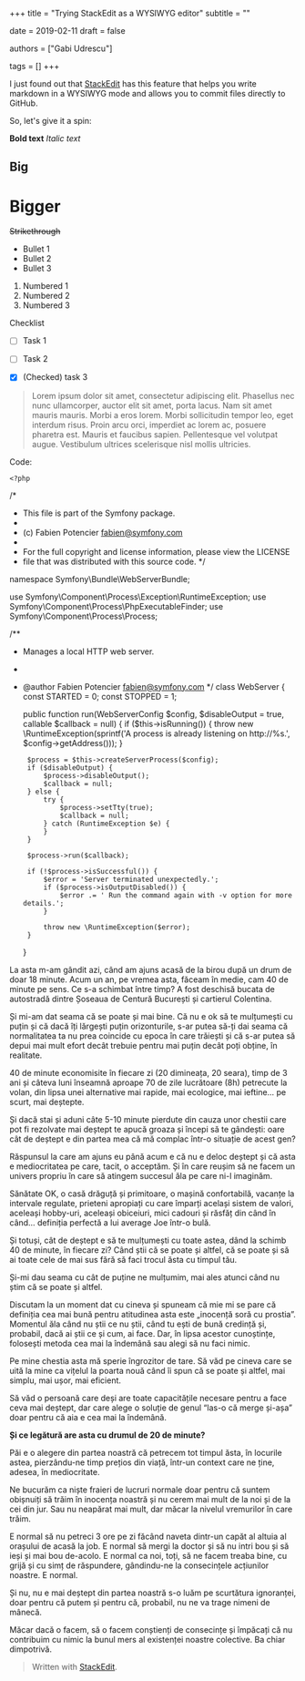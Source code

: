 +++
title = "Trying StackEdit as a WYSIWYG editor"
subtitle = ""

date = 2019-02-11
draft = false

authors = ["Gabi Udrescu"]

tags = []
+++

I just found out that [StackEdit](https://stackedit.io) has this feature that helps you write markdown in a WYSIWYG mode and allows you to commit files directly to GitHub. 

So, let's give it a spin:

**Bold text**
*Italic text*
## Big
# Bigger
~~Strikethrough~~

 - Bullet 1
 - Bullet 2
 - Bullet 3

 1. Numbered 1
 3. Numbered 2
 4. Numbered 3

Checklist

 - [ ] Task 1
 - [ ] Task 2
 - [x] (Checked) task 3


> Lorem ipsum dolor sit amet, consectetur adipiscing elit. Phasellus nec
> nunc ullamcorper, auctor elit sit amet, porta lacus. Nam sit amet
> mauris mauris. Morbi a eros lorem. Morbi sollicitudin tempor leo, eget
> interdum risus. Proin arcu orci, imperdiet ac lorem ac, posuere
> pharetra est. Mauris et faucibus sapien. Pellentesque vel volutpat
> augue. Vestibulum ultrices scelerisque nisl mollis ultricies.

Code:

    <?php

/*
 * This file is part of the Symfony package.
 *
 * (c) Fabien Potencier <fabien@symfony.com>
 *
 * For the full copyright and license information, please view the LICENSE
 * file that was distributed with this source code.
 */

namespace Symfony\Bundle\WebServerBundle;

use Symfony\Component\Process\Exception\RuntimeException;
use Symfony\Component\Process\PhpExecutableFinder;
use Symfony\Component\Process\Process;

/**
 * Manages a local HTTP web server.
 *
 * @author Fabien Potencier <fabien@symfony.com>
 */
class WebServer
{
    const STARTED = 0;
    const STOPPED = 1;

    public function run(WebServerConfig $config, $disableOutput = true, callable $callback = null)
    {
        if ($this->isRunning()) {
            throw new \RuntimeException(sprintf('A process is already listening on http://%s.', $config->getAddress()));
        }

        $process = $this->createServerProcess($config);
        if ($disableOutput) {
            $process->disableOutput();
            $callback = null;
        } else {
            try {
                $process->setTty(true);
                $callback = null;
            } catch (RuntimeException $e) {
            }
        }

        $process->run($callback);

        if (!$process->isSuccessful()) {
            $error = 'Server terminated unexpectedly.';
            if ($process->isOutputDisabled()) {
                $error .= ' Run the command again with -v option for more details.';
            }

            throw new \RuntimeException($error);
        }
      }

La asta m-am gândit azi, când am ajuns acasă de la birou după un drum de doar 18 minute. Acum un an, pe vremea asta, făceam în medie, cam 40 de minute pe sens. Ce s-a schimbat între timp? A fost deschisă bucata de autostradă dintre Șoseaua de Centură București și <!--more-->cartierul Colentina. 

Și mi-am dat seama că se poate și mai bine. Că nu e ok să te mulțumești cu puțin și că dacă îți lărgești puțin orizonturile, s-ar putea să-ți dai seama că normalitatea ta nu prea coincide cu epoca în care trăiești și că s-ar putea să depui mai mult efort decât trebuie pentru mai puțin decât poți obține, în realitate.

40 de minute economisite în fiecare zi (20 dimineața, 20 seara), timp de 3 ani și câteva luni înseamnă aproape 70 de zile lucrătoare (8h) petrecute la volan, din lipsa unei alternative mai rapide, mai ecologice, mai ieftine… pe scurt, mai deștepte. 

Și dacă stai și aduni câte 5-10 minute pierdute din cauza unor chestii care pot fi rezolvate mai deștept te apucă groaza și începi să te gândești: oare cât de deștept e din partea mea că mă complac într-o situație de acest gen?

Răspunsul la care am ajuns eu până acum e că nu e deloc deștept și că asta e mediocritatea pe care, tacit, o acceptăm. Și în care reușim să ne facem un univers propriu în care să atingem succesul ăla pe care ni-l imaginăm.

Sănătate OK, o casă drăguță și primitoare, o mașină confortabilă, vacanțe la intervale regulate, prieteni apropiați cu care împarți același sistem de valori, aceleași hobby-uri, aceleași obiceiuri, mici cadouri și răsfăț din când în când… definiția perfectă a lui average Joe într-o bulă. 

Și totuși, cât de deștept e să te mulțumești cu toate astea, dând la schimb 40 de minute, în fiecare zi? Când știi că se poate și altfel, că se poate și să ai toate cele de mai sus fără să faci trocul ăsta cu timpul tău.

Și-mi dau seama cu cât de puține ne mulțumim, mai ales atunci când nu știm că se poate și altfel.

Discutam la un moment dat cu cineva și spuneam că mie mi se pare că definiția cea mai bună pentru atitudinea asta este „inocență soră cu prostia”. Momentul ăla când nu știi ce nu știi, când tu ești de bună credință și, probabil, dacă ai știi ce și cum, ai face. Dar, în lipsa acestor cunoștințe, folosești metoda cea mai la îndemână sau alegi să nu faci nimic. 

Pe mine chestia asta mă sperie îngrozitor de tare. Să văd pe cineva care se uită la mine ca vițelul la poarta nouă când îi spun că se poate și altfel, mai simplu, mai ușor, mai eficient. 

Să văd o persoană care deși are toate capacitățile necesare pentru a face ceva mai deștept, dar care alege o soluție de genul “las-o că merge și-așa” doar pentru că aia e cea mai la îndemână. 

**Și ce legătură are asta cu drumul de 20 de minute?**

Păi e o alegere din partea noastră că petrecem tot timpul ăsta, în locurile astea, pierzându-ne timp prețios din viață, într-un context care ne ține, adesea, în mediocritate. 

Ne bucurăm ca niște fraieri de lucruri normale doar pentru că suntem obișnuiți să trăim în inocența noastră și nu cerem mai mult de la noi și de la cei din jur. Sau nu neapărat mai mult, dar măcar la nivelul vremurilor în care trăim.

E normal să nu petreci 3 ore pe zi făcând naveta dintr-un capăt al altuia al orașului de acasă la job. E normal să mergi la doctor și să nu intri bou și să ieși și mai bou de-acolo. E normal ca noi, toți, să ne facem treaba bine, cu grijă și cu simț de răspundere, gândindu-ne la consecințele acțiunilor noastre. E normal. 

Și nu, nu e mai deștept din partea noastră s-o luăm pe scurtătura ignoranței, doar pentru că putem și pentru că, probabil, nu ne va trage nimeni de mânecă. 

Măcar dacă o facem, să o facem conștienți de consecințe și împăcați că nu contribuim cu nimic la bunul mers al existenței noastre colective. Ba chiar dimpotrivă.


> Written with [StackEdit](https://stackedit.io/).
<!--stackedit_data:
eyJoaXN0b3J5IjpbLTk5NzIxNjA5MSwxOTc2MjMxNDMzXX0=
-->
